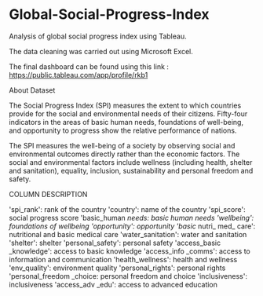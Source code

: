 # Global-Social-Progress-Index

Analysis of global social progress index using Tableau.

The data cleaning was carried out using Microsoft Excel.

The final dashboard can be found using this link : https://public.tableau.com/app/profile/rkb1



About Dataset

The Social Progress Index (SPI) measures the extent to which countries provide for the social and environmental needs of their citizens. Fifty-four indicators in the areas of basic human needs, foundations of well-being, and opportunity to progress show the relative performance of nations.

The SPI measures the well-being of a society by observing social and environmental outcomes directly rather than the economic factors. The social and environmental factors include wellness (including health, shelter and sanitation), equality, inclusion, sustainability and personal freedom and safety.



COLUMN DESCRIPTION

'spi_rank': rank of the country
'country': name of the country
'spi_score': social progress score
'basic_human _needs: basic human needs
'wellbeing': foundations of wellbeing
'opportunity': opportunity
'basic_ nutri_ med_ care': nutritional and basic medical care
'water_sanitation': water and sanitation
'shelter': shelter
'personal_safety': personal safety
'access_basic _knowledge': access to basic knowledge
'access_info _comms': access to information and communication
'health_wellness': health and wellness
'env_quality': environment quality
'personal_rights': personal rights
'personal_freedom _choice: personal freedom and choice
'inclusiveness': inclusiveness
'access_adv _edu': access to advanced education
